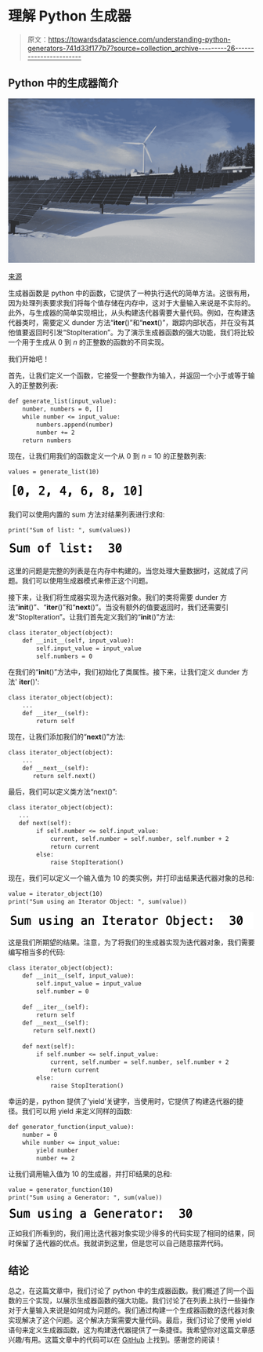 # 理解 Python 生成器

> 原文：<https://towardsdatascience.com/understanding-python-generators-741d33f177b7?source=collection_archive---------26----------------------->

## Python 中的生成器简介

![](img/9bcc306c6a6cc6a0b981790d106e2742.png)

[来源](https://www.pexels.com/photo/alternative-alternative-energy-clouds-eco-energy-433308/)

生成器函数是 python 中的函数，它提供了一种执行迭代的简单方法。这很有用，因为处理列表要求我们将每个值存储在内存中，这对于大量输入来说是不实际的。此外，与生成器的简单实现相比，从头构建迭代器需要大量代码。例如，在构建迭代器类时，需要定义 dunder 方法“__iter__()”和“__next__()”，跟踪内部状态，并在没有其他值要返回时引发“StopIteration”。为了演示生成器函数的强大功能，我们将比较一个用于生成从 0 到 *n* 的正整数的函数的不同实现。

我们开始吧！

首先，让我们定义一个函数，它接受一个整数作为输入，并返回一个小于或等于输入的正整数列表:

```
def generate_list(input_value):
    number, numbers = 0, []
    while number <= input_value:
        numbers.append(number)
        number += 2
    return numbers
```

现在，让我们用我们的函数定义一个从 0 到 *n* = 10 的正整数列表:

```
values = generate_list(10)
```

![](img/63a17d8d7884c5ab963d1a718affec05.png)

我们可以使用内置的 sum 方法对结果列表进行求和:

```
print("Sum of list: ", sum(values))
```

![](img/aefa78fdcf6c5dce63e4c5c35e804d5b.png)

这里的问题是完整的列表是在内存中构建的。当您处理大量数据时，这就成了问题。我们可以使用生成器模式来修正这个问题。

接下来，让我们将生成器实现为迭代器对象。我们的类将需要 dunder 方法“__init__()”、“__iter__()”和“__next__()”。当没有额外的值要返回时，我们还需要引发“StopIteration”。让我们首先定义我们的“__init__()”方法:

```
class iterator_object(object):
    def __init__(self, input_value):
        self.input_value = input_value
        self.numbers = 0
```

在我们的“__init__()”方法中，我们初始化了类属性。接下来，让我们定义 dunder 方法' __iter__()':

```
class iterator_object(object):
    ...
    def __iter__(self):
        return self
```

现在，让我们添加我们的“__next__()”方法:

```
class iterator_object(object):
    ...
    def __next__(self):
       return self.next()
```

最后，我们可以定义类方法“next()”:

```
class iterator_object(object):
   ...
   def next(self):
        if self.number <= self.input_value:
            current, self.number = self.number, self.number + 2
            return current
        else:
            raise StopIteration()
```

现在，我们可以定义一个输入值为 10 的类实例，并打印出结果迭代器对象的总和:

```
value = iterator_object(10)
print("Sum using an Iterator Object: ", sum(value))
```

![](img/764977011b5cdb820630645af8577976.png)

这是我们所期望的结果。注意，为了将我们的生成器实现为迭代器对象，我们需要编写相当多的代码:

```
class iterator_object(object):
    def __init__(self, input_value):
        self.input_value = input_value
        self.number = 0

    def __iter__(self):
        return self
    def __next__(self):
       return self.next()

    def next(self):
        if self.number <= self.input_value:
            current, self.number = self.number, self.number + 2
            return current
        else:
            raise StopIteration()
```

幸运的是，python 提供了‘yield’关键字，当使用时，它提供了构建迭代器的捷径。我们可以用 yield 来定义同样的函数:

```
def generator_function(input_value):
    number = 0
    while number <= input_value:
        yield number
        number += 2
```

让我们调用输入值为 10 的生成器，并打印结果的总和:

```
value = generator_function(10)
print("Sum using a Generator: ", sum(value))
```

![](img/a88b494908dbb66ac2d6384de816fb91.png)

正如我们所看到的，我们用比迭代器对象实现少得多的代码实现了相同的结果，同时保留了迭代器的优点。我就讲到这里，但是您可以自己随意摆弄代码。

## 结论

总之，在这篇文章中，我们讨论了 python 中的生成器函数。我们概述了同一个函数的三个实现，以展示生成器函数的强大功能。我们讨论了在列表上执行一些操作对于大量输入来说是如何成为问题的。我们通过构建一个生成器函数的迭代器对象实现解决了这个问题。这个解决方案需要大量代码。最后，我们讨论了使用 yield 语句来定义生成器函数，这为构建迭代器提供了一条捷径。我希望你对这篇文章感兴趣/有用。这篇文章中的代码可以在 [GitHub](https://github.com/spierre91/medium_code/blob/master/basic_python/generators_tutorial.py) 上找到。感谢您的阅读！